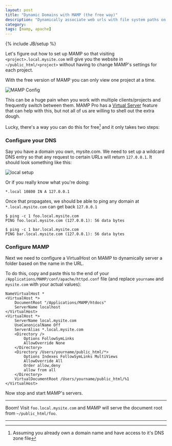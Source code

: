 ```yaml
---
layout: post
title: "Dynamic Domains with MAMP (the free way)"
description: "Dynamically associate web urls with file system paths on your local developement system"
category: 
tags: [mamp, apache]
---
```

{% include JB/setup %}

Let's figure out how to set up MAMP so that visiting `<project>.local.mysite.com` will give you the website in `~/public_html/<project>` without having to change MAMP's settings for each project.

With the free version of MAMP you can only view one project at a time.

![MAMP Config](http://i.imgur.com/YbC1LA2.png)

This can be a huge pain when you work with multiple clients/projects and frequently switch between them.  MAMP Pro has a [Virtual Server](http://www.mamp.info/en/mamp-pro/#vhosts) feature that can help with this, but not all of us are willing to shell out the extra dough.

Lucky, there's a way you can do this for free[^1] and it only takes two steps:

### Configure your DNS

Say you have a domain you own, mysite.com.  We need to set up a wildcard DNS entry so that any request to certain URLs will return `127.0.0.1`.  It should look something like this:

![local setup](http://i.imgur.com/bRi1fyx.png)

Or if you really know what you're doing:

    *.local 10800 IN A 127.0.0.1

Once that propagates, we should be able to ping any domain at `*.local.mysite.com` can get back `127.0.0.1`

    $ ping -c 1 foo.local.mysite.com 
    PING foo.local.mysite.com (127.0.0.1): 56 data bytes

    $ ping -c 1 bar.local.mysite.com 
    PING bar.local.mysite.com (127.0.0.1): 56 data bytes

### Configure MAMP

Next we need to configure a VirtualHost on MAMP to dynamically server a folder based on the name in the URL.

To do this, copy and paste this to the end of your `/Applications/MAMP/conf/apache/httpd.conf` file (and replace `yourname` and `mysite.com` with your actual values):

    NameVirtualHost *
    <VirtualHost *>
        DocumentRoot "/Applications/MAMP/htdocs"
        ServerName localhost
    </VirtualHost>
    <VirtualHost *>
        ServerName local.mysite.com
        UseCanonicalName Off
        ServerAlias *.local.mysite.com
        <Directory />
            Options FollowSymLinks
            AllowOverride None
        </Directory>
        <Directory /Users/yourname/public_html/*>
            Options Indexes FollowSymLinks MultiViews
            AllowOverride All
            Order allow,deny
            allow from all
        </Directory>
        VirtualDocumentRoot /Users/yourname/public_html/%1
    </VirtualHost>

Now stop and start MAMP's servers.

---

Boom!  Visit `foo.local.mysite.com` and MAMP will serve the document root from `~/public_html/foo`.

---

[^1]: Assuming you already own a domain name and have access to it's DNS zone file